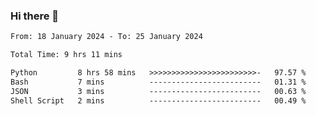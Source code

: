### Hi there 👋

<!--
**ututono/ututono** is a ✨ _special_ ✨ repository because its `README.md` (this file) appears on your GitHub profile.

Here are some ideas to get you started:

- 🔭 I’m currently working on ...
- 🌱 I’m currently learning ...
- 👯 I’m looking to collaborate on ...
- 🤔 I’m looking for help with ...
- 💬 Ask me about ...
- 📫 How to reach me: ...
- 😄 Pronouns: ...
- ⚡ Fun fact: ...
-->



<!--START_SECTION:waka-->

```txt
From: 18 January 2024 - To: 25 January 2024

Total Time: 9 hrs 11 mins

Python         8 hrs 58 mins   >>>>>>>>>>>>>>>>>>>>>>>>-   97.57 %
Bash           7 mins          -------------------------   01.31 %
JSON           3 mins          -------------------------   00.63 %
Shell Script   2 mins          -------------------------   00.49 %
```

<!--END_SECTION:waka-->
